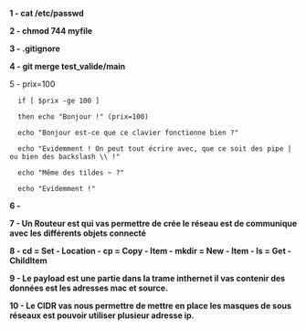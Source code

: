 **1 - cat /etc/passwd**

**2 - chmod 744 myfile**

**3 - .gitignore** 

**4 - git merge test_valide/main**

5 -
      prix=100
      
      if [ $prix -ge 100 ] 
      
      then echo "Bonjour !" (prix=100)
      
      echo "Bonjour est-ce que ce clavier fonctionne bien ?"
      
      echo "Evidemment ! On peut tout écrire avec, que ce soit des pipe | ou bien des backslash \\ !"
     
      echo "Même des tildes ~ ?"
     
      echo "Evidemment !"
    
**6 -**

**7 - Un Routeur est qui vas permettre de crée le réseau est de communique avec les différents objets connecté**

**8 - cd = Set - Location
    - cp = Copy - Item
    - mkdir = New - Item 
    - ls = Get - ChildItem**
    
**9 - Le payload est une partie dans la trame inthernet il vas contenir des données est les adresses mac et source.**

**10 - Le CIDR vas nous permettre de mettre en place les masques de sous réseaux est pouvoir utiliser plusieur adresse ip.**
